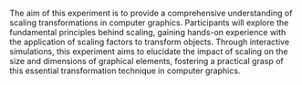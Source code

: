The aim of this experiment is to provide a comprehensive understanding of scaling transformations in computer graphics. Participants will explore the fundamental principles behind scaling, gaining hands-on experience with the application of scaling factors to transform objects. Through interactive simulations, this experiment aims to elucidate the impact of scaling on the size and dimensions of graphical elements, fostering a practical grasp of this essential transformation technique in computer graphics.